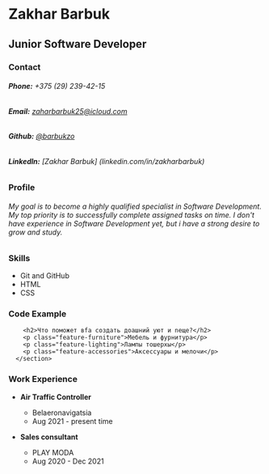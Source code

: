 # Zakhar Barbuk #

## Junior Software Developer ##

### Contact ###
###### **Phone:** +375 (29) 239-42-15 ####
###### **Email:** zaharbarbuk25@icloud.com ######
###### **Github:** [@barbukzo](https://github.com/barbukzo) ######
###### **Linkedln:** [Zakhar Barbuk] (linkedin.com/in/zakharbarbuk) ######

### Profile ###
###### My goal is to become a highly qualified specialist in Software Development. My top priority is to successfully complete assigned tasks on time. I don't have experience in Software Development yet, but i have a strong desire to grow and study. ######

### Skills ###
* Git and GitHub
* HTML
* CSS

### Code Example ###
```<section class="features">
    <h2>Что поможет вfа создать доашний уют и nеще?</h2>
    <p class="feature-furniture">Мебель и фурнитура</p>
    <p class="feature-lighting">Лампы тошерxы</p>
    <p class="feature-accessories">Аксессуары и мелочи</p>
  </section>
  ```
  ### Work Experience ###
  * **Air Traffic Controller**
    * Belaeronavigatsia 
    * Aug 2021 - present time

  * **Sales consultant**
    * PLAY MODA
    * Aug 2020 - Dec 2021
    
